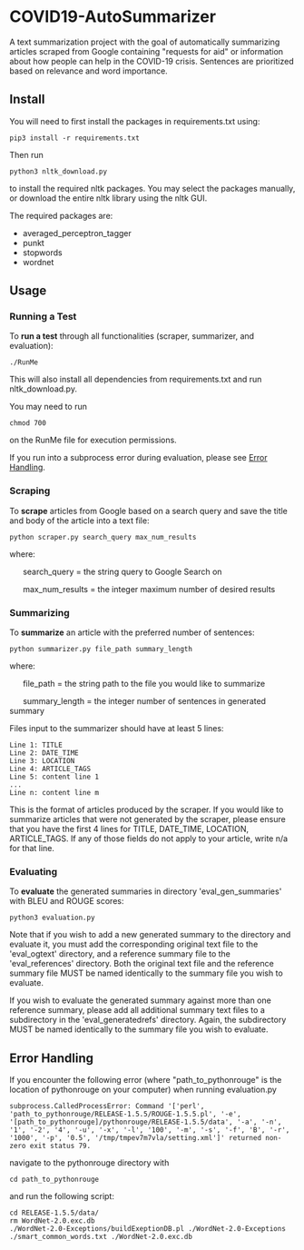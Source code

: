 # COVID19-AutoSummarizer

A text summarization project with the goal of automatically summarizing articles scraped from Google containing "requests for aid" or information about how people can help in the COVID-19 crisis. Sentences are prioritized based on relevance and word importance.

## Install

You will need to first install the packages in requirements.txt using:
```
pip3 install -r requirements.txt
```
Then run
```
python3 nltk_download.py
```
to install the required nltk packages. You may select the packages manually, or download the entire nltk library using the nltk GUI.


The required packages are:
- averaged_perceptron_tagger
- punkt
- stopwords
- wordnet          

## Usage

### Running a Test
To **run a test** through all functionalities (scraper, summarizer, and evaluation):
```
./RunMe
```
This will also install all dependencies from requirements.txt and run nltk_download.py.


You may need to run
```
chmod 700
```
on the RunMe file for execution permissions.


If you run into a subprocess error during evaluation, please see [Error Handling](#Error-Handling).




### Scraping
To **scrape** articles from Google based on a search query and save the title and body of the article into a text file:
```
python scraper.py search_query max_num_results
```
where:

&nbsp;&nbsp;&nbsp;&nbsp;&nbsp;&nbsp;search_query = the string query to Google Search on

&nbsp;&nbsp;&nbsp;&nbsp;&nbsp;&nbsp;max_num_results = the integer maximum number of desired results




### Summarizing
To **summarize** an article with the preferred number of sentences:
```
python summarizer.py file_path summary_length
```
where:

&nbsp;&nbsp;&nbsp;&nbsp;&nbsp;&nbsp;file_path = the string path to the file you would like to summarize

&nbsp;&nbsp;&nbsp;&nbsp;&nbsp;&nbsp;summary_length = the integer number of sentences in generated summary



Files input to the summarizer should have at least 5 lines:
```
Line 1: TITLE
Line 2: DATE_TIME
Line 3: LOCATION
Line 4: ARTICLE_TAGS
Line 5: content line 1
...
Line n: content line m
```
This is the format of articles produced by the scraper. If you would like to summarize articles that were not generated by the scraper, please ensure that you have the first 4 lines for TITLE, DATE_TIME, LOCATION, ARTICLE_TAGS. If any of those fields do not apply to your article, write n/a for that line.



### Evaluating
To **evaluate** the generated summaries in directory 'eval_gen_summaries' with BLEU and ROUGE scores:
```
python3 evaluation.py
```
Note that if you wish to add a new generated summary to the directory and evaluate it, you must add the corresponding original text file to the 'eval_ogtext' directory, and a reference summary file to the 'eval_references' directory. Both the original text file and the reference summary file MUST be named identically to the summary file you wish to evaluate.


If you wish to evaluate the generated summary against more than one reference summary, please add all additional summary text files to a subdirectory in the 'eval_generatedrefs' directory. Again, the subdirectory MUST be named identically to the summary file you wish to evaluate.



## Error Handling

If you encounter the following error (where "path_to_pythonrouge" is the location of pythonrouge on your computer) when running evaluation.py
```
subprocess.CalledProcessError: Command '['perl', 'path_to_pythonrouge/RELEASE-1.5.5/ROUGE-1.5.5.pl', '-e', '[path_to_pythonrouge]/pythonrouge/RELEASE-1.5.5/data', '-a', '-n', '1', '-2', '4', '-u', '-x', '-l', '100', '-m', '-s', '-f', 'B', '-r', '1000', '-p', '0.5', '/tmp/tmpev7m7vla/setting.xml']' returned non-zero exit status 79.
```
navigate to the pythonrouge directory with
```
cd path_to_pythonrouge
```
and run the following script:
```
cd RELEASE-1.5.5/data/
rm WordNet-2.0.exc.db
./WordNet-2.0-Exceptions/buildExeptionDB.pl ./WordNet-2.0-Exceptions ./smart_common_words.txt ./WordNet-2.0.exc.db
```
